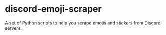 # discord-emoji-scraper
A set of Python scripts to help you scrape emojis and stickers from Discord servers.

